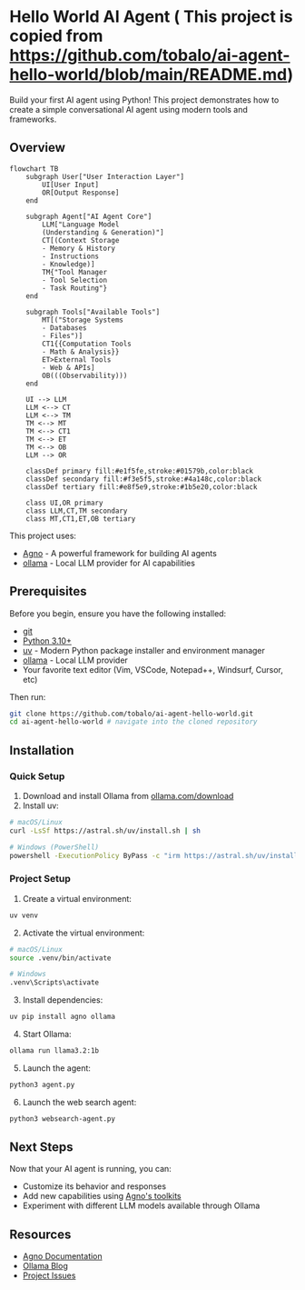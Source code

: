 # Hello World AI Agent ( This project is copied from https://github.com/tobalo/ai-agent-hello-world/blob/main/README.md)

Build your first AI agent using Python! This project demonstrates how to create a simple conversational AI agent using modern tools and frameworks.

## Overview

```mermaid
flowchart TB
    subgraph User["User Interaction Layer"]
        UI[User Input]
        OR[Output Response]
    end

    subgraph Agent["AI Agent Core"]
        LLM["Language Model
        (Understanding & Generation)"]
        CT[(Context Storage
        - Memory & History
        - Instructions
        - Knowledge)]
        TM{"Tool Manager
        - Tool Selection
        - Task Routing"}
    end

    subgraph Tools["Available Tools"]
        MT[("Storage Systems
        - Databases
        - Files")]
        CT1{{Computation Tools
        - Math & Analysis}}
        ET>External Tools
        - Web & APIs]
        OB(((Observability)))
    end

    UI --> LLM
    LLM <--> CT
    LLM <--> TM
    TM <--> MT
    TM <--> CT1
    TM <--> ET
    TM <--> OB
    LLM --> OR

    classDef primary fill:#e1f5fe,stroke:#01579b,color:black
    classDef secondary fill:#f3e5f5,stroke:#4a148c,color:black
    classDef tertiary fill:#e8f5e9,stroke:#1b5e20,color:black

    class UI,OR primary
    class LLM,CT,TM secondary
    class MT,CT1,ET,OB tertiary
```

This project uses:

- [Agno](https://Agno.com) - A powerful framework for building AI agents
- [ollama](https://ollama.com) - Local LLM provider for AI capabilities

## Prerequisites

Before you begin, ensure you have the following installed:

- [git](https://git-scm.com/)
- [Python 3.10+](https://www.python.org/downloads/)
- [uv](https://astral.sh/uv) - Modern Python package installer and environment manager
- [ollama](https://ollama.com/download) - Local LLM provider
- Your favorite text editor (Vim, VSCode, Notepad++, Windsurf, Cursor, etc)

Then run:

```bash
git clone https://github.com/tobalo/ai-agent-hello-world.git
cd ai-agent-hello-world # navigate into the cloned repository
```

## Installation

### Quick Setup

1. Download and install Ollama from [ollama.com/download](https://ollama.com/download)
2. Install uv:

```bash
# macOS/Linux
curl -LsSf https://astral.sh/uv/install.sh | sh

# Windows (PowerShell)
powershell -ExecutionPolicy ByPass -c "irm https://astral.sh/uv/install.ps1 | iex"
```

### Project Setup

1. Create a virtual environment:

```bash
uv venv
```

2. Activate the virtual environment:

```bash
# macOS/Linux
source .venv/bin/activate

# Windows
.venv\Scripts\activate
```

3. Install dependencies:

```bash
uv pip install agno ollama
```

4. Start Ollama:

```bash
ollama run llama3.2:1b
```

5. Launch the agent:

```bash
python3 agent.py
```

6. Launch the web search agent:

```bash
python3 websearch-agent.py
```

## Next Steps

Now that your AI agent is running, you can:

- Customize its behavior and responses
- Add new capabilities using [Agno's toolkits](https://docs.Agno.com/tools/toolkits)
- Experiment with different LLM models available through Ollama

## Resources

- [Agno Documentation](https://docs.Agno.com)
- [Ollama Blog](https://ollama.com/blog)
- [Project Issues](https://github.com/yourusername/ai-agent-hello-world/issues)
